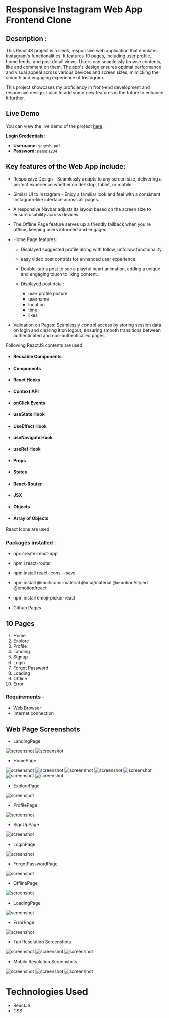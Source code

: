 # Responsive Instagram Web App Frontend Clone

## Description :
This ReactJS project is a sleek, responsive web application that emulates Instagram's functionalities. It features 10 pages, including user profile, home feeds, and post detail views. Users can seamlessly browse contents, like and comment on them. The app's design ensures optimal performance and visual appeal across various devices and screen sizes, mimicking the smooth and engaging experience of Instagram.

This project showcases my proficiency in front-end development and responsive design. I plan to add some new features in the future to enhance it further.

## Live Demo

You can view the live demo of the project [here](https://yogeshpol96.github.io/Responsive-Instagram-Web-App-Frontend-Clone/).

**Login Credentials:**
- **Username:** `yogesh_pol`
- **Password:** `Demo@1234`



## Key features of the Web App include:

- Responsive Design - Seamlessly adapts to any screen size, delivering a perfect experience whether on desktop, tablet, or mobile.
- Similar UI to Instagram - Enjoy a familiar look and feel with a consistent Instagram-like interface across all pages.
- A responsive Navbar adjusts its layout based on the screen size to ensure usability across devices. 
 - The Offline Page feature serves up a friendly fallback when you're offline, keeping users informed and engaged.
 
- Home Page features:
  - Displayed suggested profile along with follow, unfollow    functionality.
  - easy video post controls for enhanced user experience.
  - Double-tap a post to see a playful heart animation, adding a unique and engaging touch to liking content.

   - Displayed post data  :
      - user profile picture
     - username
     - location
     - time
     - likes 

 - Validation on Pages: Seamlessly control access by storing session data on login and clearing it on logout, ensuring smooth transitions between authenticated and non-authenticated pages.
  

Following ReactJS contents are used :

 -   ####  Reusable Components
 -   ####  Components
 -   ####  React Hooks
 -   ####  Context API
 -   ####  onClick Events
 -   ####  useState Hook
 -   ####  UseEffect Hook
 -   ####  useNavigate Hook
 -   ####  useRef Hook
 -   ####  Props
 -   ####  States
 -   ####  React-Router
 -   ####  JSX
 -   ####  Objects
 -   ####  Array of Objects


React Icons are used 


### Packages installed :

- npx create-react-app 

- npm i react-router

- npm install react-icons --save

- npm install @mui/icons-material @mui/material @emotion/styled @emotion/react

- npm install emoji-picker-react

- Github Pages


## 10 Pages
1. Home 
2. Explore 
3. Profile
4. Landing 
5. Signup
6. Login
7. Forgot Password
8. Loading
9. Offline
10. Error


### Requirements - 

- Web Browser
- Internet connection

## Web Page Screenshots

- LandingPage 

![screenshot](App-Screenshots/LandingPage.png)
![screenshot](App-Screenshots/LandingPage2.png)

- HomePage 

![screenshot](App-Screenshots/HomePage1.png)
![screenshot](App-Screenshots/HomePage2.png)
![screenshot](App-Screenshots/HomePage3.png)
![screenshot](App-Screenshots/HomePage4.png)
![screenshot](App-Screenshots/HomePage5.png)
![screenshot](App-Screenshots/HomePage6.png)
![screenshot](App-Screenshots/HomePage7.png)

- ExplorePage 

![screenshot](App-Screenshots/ExplorePage.png)

- ProfilePage 

![screenshot](App-Screenshots/ProfilePage.png)

- SignUpPage 

![screenshot](App-Screenshots/SignUp.png)

- LoginPage 

![screenshot](App-Screenshots/Login.png)

- ForgotPasswordPage 

![screenshot](App-Screenshots/ForgotPassword.png)

- OfflinePage 

![screenshot](App-Screenshots/OfflinePage.png)

- LoadingPage 

![screenshot](App-Screenshots/Loading.png)

- ErrorPage 

![screenshot](App-Screenshots/Error.png)

- Tab Resolution Screenshots 

![screenshot](App-Screenshots/TabScreen1.png)
![screenshot](App-Screenshots/TabScreen2.png)
![screenshot](App-Screenshots/TabScreen3.png)

- Mobile Resolution Screenshots 

![screenshot](App-Screenshots/MobileScreen1.png)
![screenshot](App-Screenshots/MobileScreen2.png)
![screenshot](App-Screenshots/MobileScreen3.png)



# Technologies Used

- ReactJS
- CSS


